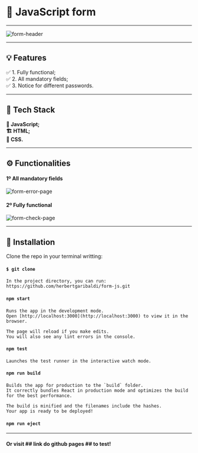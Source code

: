 # :memo: JavaScript form

---

![form-header](https://user-images.githubusercontent.com/107329000/173891235-ec6b7512-324e-4150-904a-b89f67f9e503.png)

---

## :bulb: Features

:white_check_mark: 1. Fully functional; <br>
:white_check_mark: 2. All mandatory fields; <br>
:white_check_mark: 3. Notice for different passwords. <br>

---

## :hammer: Tech Stack

**:ledger: JavaScript;** <br>
**:building_construction: HTML;** <br>
**:art: CSS.** <br>

---

## :gear: Functionalities

#### 1º All mandatory fields

![form-error-page](https://user-images.githubusercontent.com/107329000/173892252-22a67b28-f3a7-47b1-a15f-cdbf1656ed0b.png)

#### 2º Fully functional

![form-check-page](https://user-images.githubusercontent.com/107329000/173892341-37ccf671-50cc-401e-a3ee-6d7bd8a6cc59.png)

---

## :open_book: Installation

Clone the repo in your terminal writting:

#### `$ git clone `

    In the project directory, you can run: https://github.com/herbertgaribaldi/form-js.git

#### `npm start`

    Runs the app in the development mode.
    Open [http://localhost:3000](http://localhost:3000) to view it in the browser.

    The page will reload if you make edits.
    You will also see any lint errors in the console.

#### `npm test`

    Launches the test runner in the interactive watch mode.

#### `npm run build`

    Builds the app for production to the `build` folder.
    It correctly bundles React in production mode and optimizes the build for the best performance.

    The build is minified and the filenames include the hashes.
    Your app is ready to be deployed!

#### `npm run eject`

---

#### Or visit ## link do github pages ## to test!
